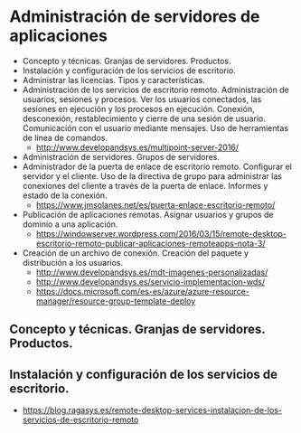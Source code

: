 # Administración de servidores de aplicaciones
- Concepto y técnicas. Granjas de servidores. Productos.
- Instalación y configuración de los servicios de escritorio.
- Administrar las licencias. Tipos y características.
- Administración de los servicios de escritorio remoto. Administración de usuarios, sesiones y procesos. Ver los usuarios conectados, las sesiones en ejecución y los procesos en ejecución. Conexión, desconexión, restablecimiento y cierre de una sesión de usuario. Comunicación con el usuario mediante mensajes. Uso de herramientas de línea de comandos.
  - http://www.developandsys.es/multipoint-server-2016/
- Administración de servidores. Grupos de servidores.
- Administrador de la puerta de enlace de escritorio remoto. Configurar el servidor y el cliente. Uso de la directiva de grupo para administrar las conexiones del cliente a través de la puerta de enlace. Informes y estado de la conexión.
  - https://www.jmsolanes.net/es/puerta-enlace-escritorio-remoto/
- Publicación de aplicaciones remotas. Asignar usuarios y grupos de dominio a una aplicación.
  - https://windowserver.wordpress.com/2016/03/15/remote-desktop-escritorio-remoto-publicar-aplicaciones-remoteapps-nota-3/
- Creación de un archivo de conexión. Creación del paquete y distribución a los usuarios.
  - http://www.developandsys.es/mdt-imagenes-personalizadas/
  - http://www.developandsys.es/servicio-implementacion-wds/
  - https://docs.microsoft.com/es-es/azure/azure-resource-manager/resource-group-template-deploy


## Concepto y técnicas. Granjas de servidores. Productos.
## Instalación y configuración de los servicios de escritorio.
  - https://blog.ragasys.es/remote-desktop-services-instalacion-de-los-servicios-de-escritorio-remoto
